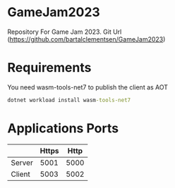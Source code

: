 # GameJam2023
Repository For Game Jam 2023. Git Url (https://github.com/bartalclementsen/GameJam2023)

# Requirements

You need wasm-tools-net7 to publish the client as AOT

````cmd
dotnet workload install wasm-tools-net7
````

# Applications Ports
|        | Https | Http |
|--------|-------|------|
| Server | 5001  | 5000 |
| Client | 5003  | 5002 |
